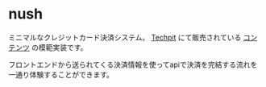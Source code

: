 # nush
ミニマルなクレジットカード決済システム。 [Techpit](https://www.techpit.jp) にて販売されている [コンテンツ](www.techpit.jp/courses/147) の模範実装です。

フロントエンドから送られてくる決済情報を使ってapiで決済を完結する流れを一通り体験することができます。
